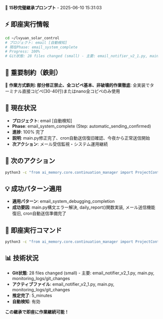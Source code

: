 🧠 **15秒完璧継承プロンプト** - 2025-06-10 15:31:03

## ⚡ 即座実行情報
```bash
cd ~/lvyuan_solar_control
# プロジェクト: email [自動検知]
# 現在Phase: email_system_complete
# Progress: 100%
# Git状態: 28 files changed (small) - 主要: email_notifier_v2_1.py, main.py, monitoring_logs/git_changes
```

## 🚨 重要制約（鉄則）
🚨 **作業方式鉄則: 部分修正禁止、全コピペ基本、非破壊的作業徹底**: 全実装でターミナル直接コピペ(30-40行)またはnano全コピペのみ使用

## 🎯 現在状況
- **プロジェクト**: email [自動検知]
- **Phase**: email_system_complete (Step: automatic_sending_confirmed)
- **進捗**: 100% 完了
- **説明**: main.py修正完了、cron自動送信復旧確認、今夜から正常送信開始
- **次アクション**: メール受信監視・システム運用継続

## 🚀 次のアクション
```bash
python3 -c "from ai_memory.core.continuation_manager import ProjectContinuationManager; cm=ProjectContinuationManager('email'); print('✅ 自動検知継続記憶システム初期化完了')"
```

## 💡 成功パターン適用
- **適用パターン**: email_system_debugging_completion
- **成功要因**: main.py構文エラー解決, daily_report()関数実装, メール送信機能復旧, cron自動送信準備完了

## 🔧 即座実行コマンド
```bash
python3 -c "from ai_memory.core.continuation_manager import ProjectContinuationManager; cm=ProjectContinuationManager('email'); print('✅ 自動検知継続記憶システム初期化完了')"
```

## 📊 技術状況
- **Git状態**: 28 files changed (small) - 主要: email_notifier_v2_1.py, main.py, monitoring_logs/git_changes
- **アクティブファイル**: email_notifier_v2_1.py, main.py, monitoring_logs/git_changes
- **推定完了**: 5_minutes
- **自動検知**: 有効

**この継承で即座に作業継続可能！**
